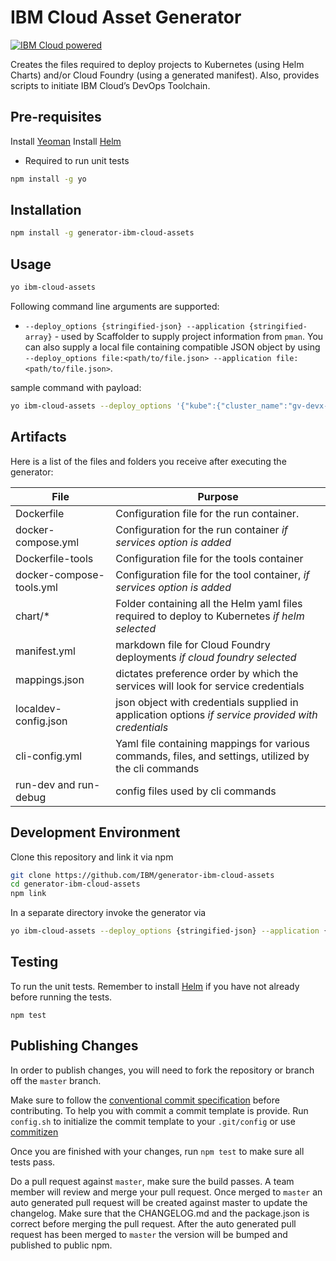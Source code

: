 # IBM Cloud Asset Generator

[![IBM Cloud powered][img-ibmcloud-powered]][url-cloud]

[img-ibmcloud-powered]: https://img.shields.io/badge/IBM%20Cloud-powered-blue.svg
[url-cloud]: http://cloud.ibm.com
[url-npm]: https://www.npmjs.com/package/generator-ibm-cloud-assets
[img-license]: https://img.shields.io/npm/l/generator-ibm-cloud-assets.svg
[img-version]: https://img.shields.io/npm/v/generator-ibm-cloud-assets.svg
[img-npm-downloads-monthly]: https://img.shields.io/npm/dm/generator-ibm-cloud-assets.svg
[img-npm-downloads-total]: https://img.shields.io/npm/dt/generator-ibm-cloud-assets.svg

[img-travis-master]: https://travis-ci.org/ibm-developer/generator-ibm-cloud-assets.svg?branch=master
[url-travis-master]: https://travis-ci.org/ibm-developer/generator-ibm-cloud-assets/branches

[img-coveralls-master]: https://coveralls.io/repos/github/ibm-developer/generator-ibm-cloud-assets/badge.svg
[url-coveralls-master]: https://coveralls.io/github/ibm-developer/generator-ibm-cloud-assets

[img-codacy]: https://api.codacy.com/project/badge/Grade/a5893a4622094dc8920c8a372a8d3588?branch=master
[url-codacy]: https://www.codacy.com/app/ibm-developer/generator-ibm-cloud-assets

Creates the files required to deploy projects to Kubernetes (using Helm Charts) and/or Cloud Foundry (using a generated manifest). Also, provides scripts to initiate IBM Cloud’s DevOps Toolchain.

## Pre-requisites

Install [Yeoman](http://yeoman.io)
Install [Helm](https://github.com/kubernetes/helm#install)
 * Required to run unit tests
```bash
npm install -g yo
```

## Installation

```bash
npm install -g generator-ibm-cloud-assets
```

## Usage

```bash
yo ibm-cloud-assets
```

Following command line arguments are supported:
* `--deploy_options {stringified-json} --application {stringified-array}` -  used by Scaffolder to supply project information from `pman`. You can also supply a local file containing compatible JSON object by using `--deploy_options file:<path/to/file.json> --application file:<path/to/file.json>`.

sample command with payload:

```bash
yo ibm-cloud-assets --deploy_options '{"kube":{"cluster_name":"gv-devx-classic-dal1","region":"ibm:ys1:us-south","service_bindings":{"cloudant":"cloudant-gv-spring-ms-test-co1436hv30tbd0j"}}}' --application '{"app_id":"4b3e5cc4-5149-48e2-b711-b3dd80cf3f11","name":"test-genv2-app","language":"NODE","service_credentials":{"cloudant":{"apikey":"REPLACEME.UNKNOWN_SERVICE_NAME.apikey","host":"REPLACEME.UNKNOWN_SERVICE_NAME.host","iam_apikey_description":"REPLACEME.UNKNOWN_SERVICE_NAME.iam_apikey_description","iam_apikey_name":"REPLACEME.UNKNOWN_SERVICE_NAME.iam_apikey_name","iam_role_crn":"crn:v1:bluemix:public:iam::::serviceRole:Manager","iam_serviceid_crn":"REPLACEME.UNKNOWN_SERVICE_NAME.iam_serviceid_crn","password":"REPLACEME.UNKNOWN_SERVICE_NAME.password","port":443,"url":"REPLACEME.UNKNOWN_SERVICE_NAME.url","username":"REPLACEME.UNKNOWN_SERVICE_NAME.username"}}}'
```

## Artifacts

Here is a list of the files and folders you receive after executing the generator:  

File  | Purpose
---       | ---
Dockerfile | Configuration file for the run container.
docker-compose.yml | Configuration for the run container *if services option is added*
Dockerfile-tools | Configuration file for the tools container
docker-compose-tools.yml | Configuration file for the tool container, *if services option is added*
chart/* | Folder containing all the Helm yaml files required to deploy to Kubernetes *if helm selected*
manifest.yml | markdown file for Cloud Foundry deployments *if cloud foundry selected*
mappings.json | dictates preference order by which the services will look for service credentials
localdev-config.json | json object with credentials supplied in application options *if service provided with credentials*
cli-config.yml | Yaml file containing mappings for various commands, files, and settings, utilized by the cli commands
run-dev and run-debug | config files used by cli commands

## Development Environment

Clone this repository and link it via npm

```bash
git clone https://github.com/IBM/generator-ibm-cloud-assets
cd generator-ibm-cloud-assets
npm link
```

In a separate directory invoke the generator via

```bash
yo ibm-cloud-assets --deploy_options {stringified-json} --application {stringified-array}
```

## Testing

To run the unit tests. Remember to install [Helm](https://github.com/kubernetes/helm#install) if you have not already before running the tests.

```
npm test
```

## Publishing Changes

In order to publish changes, you will need to fork the repository or branch off the `master` branch.

Make sure to follow the [conventional commit specification](https://conventionalcommits.org/) before contributing. To help you with commit a commit template is provide. Run `config.sh` to initialize the commit template to your `.git/config` or use [commitizen](https://www.npmjs.com/package/commitizen)

Once you are finished with your changes, run `npm test` to make sure all tests pass.

Do a pull request against `master`, make sure the build passes. A team member will review and merge your pull request.
Once merged to `master` an auto generated pull request will be created against master to update the changelog. Make sure that the CHANGELOG.md and the package.json is correct before merging the pull request. After the auto generated pull request has been merged to `master` the version will be bumped and published to public npm.
